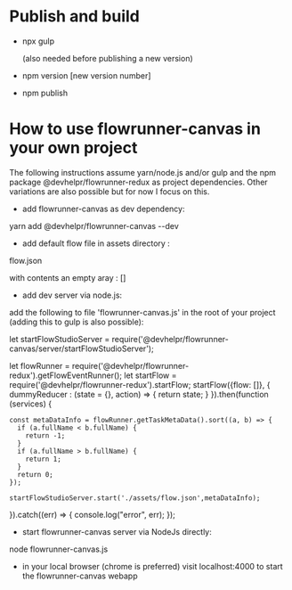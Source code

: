 # Publish and build

- npx gulp 

	(also needed before publishing a new version)

- npm version [new version number]
- npm publish

# How to use flowrunner-canvas in your own project

The following instructions assume yarn/node.js and/or gulp and the npm package @devhelpr/flowrunner-redux as project dependencies. Other variations are also possible but for now I focus on this.

- add flowrunner-canvas as dev dependency:

yarn add @devhelpr/flowrunner-canvas --dev

- add default flow file in assets directory :

flow.json 

with contents an empty aray : []


- add dev server via node.js:

add the following to file 'flowrunner-canvas.js' in the root of your project (adding this to gulp is also possible):


let startFlowStudioServer = require('@devhelpr/flowrunner-canvas/server/startFlowStudioServer');

let flowRunner = require('@devhelpr/flowrunner-redux').getFlowEventRunner();
let startFlow = require('@devhelpr/flowrunner-redux').startFlow;
startFlow({flow: []}, {
	dummyReducer : (state = {}, action) => {
		return state;
	}
}).then(function (services) {

	const metaDataInfo = flowRunner.getTaskMetaData().sort((a, b) => {
	  if (a.fullName < b.fullName) {
		return -1;
	  }
	  if (a.fullName > b.fullName) {
		return 1;
	  }
	  return 0;
	});

	startFlowStudioServer.start('./assets/flow.json',metaDataInfo);

}).catch((err) => {
	console.log("error", err);
});

- start flowrunner-canvas server via NodeJs directly:

node flowrunner-canvas.js

- in your local browser (chrome is preferred) visit localhost:4000 to start the flowrunner-canvas webapp



